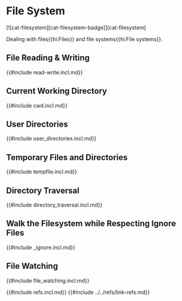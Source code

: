 # File System

[![cat-filesystem][cat-filesystem-badge]][cat-filesystem]

Dealing with files{{hi:Files}} and file systems{{hi:File systems}}.

## File Reading & Writing

{{#include read-write.incl.md}}

## Current Working Directory

{{#include cwd.incl.md}}

## User Directories

{{#include user_directories.incl.md}}

## Temporary Files and Directories

{{#include tempfile.incl.md}}

## Directory Traversal

{{#include directory_traversal.incl.md}}

## Walk the Filesystem while Respecting Ignore Files

{{#include _ignore.incl.md}}

## File Watching

{{#include file_watching.incl.md}}

{{#include refs.incl.md}}
{{#include ../../refs/link-refs.md}}

<div class="hidden">
</div>
